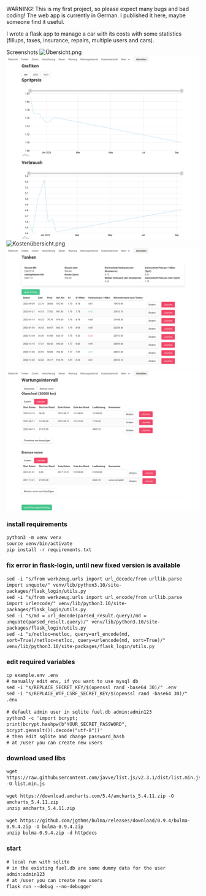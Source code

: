 WARNING! This is my first project, so please expect many bugs and bad coding!
The web app is currently in German.
I published it here, maybe someone find it useful.

I wrote a flask app to manage a car with its costs with some statistics (fillups, taxes, insurance, repairs, multiple users and cars).

Screenshots
![Übersicht.png](assets%2F%C3%9Cbersicht.png)
![Grafiken.png](assets%2FGrafiken.png)
![Kostenübersicht.png](assets%2FKosten%C3%BCbersicht.png)
![Tanken.png](assets%2FTanken.png)
![Wartungsintervall.png](assets%2FWartungsintervall.png)

### install requirements
```
python3 -m venv venv
source venv/bin/activate
pip install -r requirements.txt
```

### fix error in flask-login, until new fixed version is available
```
sed -i "s/from werkzeug.urls import url_decode/from urllib.parse import unquote/" venv/lib/python3.10/site-packages/flask_login/utils.py
sed -i "s/from werkzeug.urls import url_encode/from urllib.parse import urlencode/" venv/lib/python3.10/site-packages/flask_login/utils.py
sed -i "s/md = url_decode(parsed_result.query)/md = unquote(parsed_result.query)/" venv/lib/python3.10/site-packages/flask_login/utils.py
sed -i "s/netloc=netloc, query=url_encode(md, sort=True)/netloc=netloc, query=urlencode(md, sort=True)/" venv/lib/python3.10/site-packages/flask_login/utils.py
```

### edit required variables
```
cp example.env .env
# manually edit env, if you want to use mysql db
sed -i "s/REPLACE_SECRET_KEY/$(openssl rand -base64 30)/" .env
sed -i "s/REPLACE_WTF_CSRF_SECRET_KEY/$(openssl rand -base64 30)/" .env

# default admin user in sqlite fuel.db admin:admin123
python3 -c 'import bcrypt; print(bcrypt.hashpw(b"YOUR_SECRET_PASSWORD", bcrypt.gensalt()).decode("utf-8"))'
# then edit sqlite and change password_hash
# at /user you can create new users
```

### download used libs
```
wget https://raw.githubusercontent.com/javve/list.js/v2.3.1/dist/list.min.js -O list.min.js

wget https://download.amcharts.com/5.4/amcharts_5.4.11.zip -O amcharts_5.4.11.zip
unzip amcharts_5.4.11.zip

wget https://github.com/jgthms/bulma/releases/download/0.9.4/bulma-0.9.4.zip -O bulma-0.9.4.zip
unzip bulma-0.9.4.zip -d httpdocs
```


### start
```
# local run with sqlite
# in the existing fuel.db are some dummy data for the user admin:admin123
# at /user you can create new users
flask run --debug --no-debugger
```




